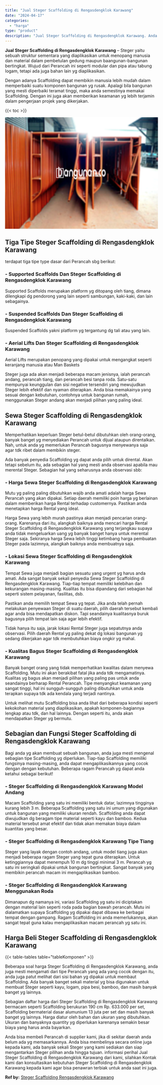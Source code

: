 ```yaml
---
title: "Jual Steger Scaffolding di Rengasdengklok Karawang"
date: "2024-04-17"
categories: 
  - "harga"
type: "product"
description: "Jual Steger Scaffolding di Rengasdengklok Karawang. Anda bisa membeli Perancah di supplier kami, jika di sekitar daerah anda belum ada yg memasarkannya. Anda..."
---
```


**Jual Steger Scaffolding di Rengasdengklok Karawang** – Steger yaitu sebuah struktur sementara yang diaplikasikan untuk menopang manusia dan material dalam pembetulan gedung maupun baangunan-bangunan bertingkat. Wujud dari Perancah ini seperti modular dan pipa atau tabung logam, tetapi ada juga bahan lain yg diaplikasikan.

Dengan adanya Scaffolding dapat membikin manusia lebih mudah dalam memperbaiki suatu komponen bangunan yg rusak. Apalagi bila bangunan yang mesti diperbaiki teramat tinggi, maka anda semestinya memakai Scaffolding. Dengan ini juga akan memberikan keamanan yg lebih terjamin dalam pengerjaan projek yang dikerjakan.

{{< toc >}}

![Jual Steger Scaffolding di Rengasdengklok Karawang](/images/sewa-scaffolding-steger-25.png)

## Tiga Tipe Steger Scaffolding di Rengasdengklok Karawang

terdapat tiga tipe type dasar dari Perancah sbg berikut:

### \- Supported Scaffolds Dan Steger Scaffolding di Rengasdengklok Karawang

Supported Scaffolds merupakan platform yg ditopang oleh tiang, dimana dilengkapi dg pendorong yang lain seperti sambungan, kaki-kaki, dan lain sebagainya.

### \- Suspended Scaffolds Dan Steger Scaffolding di Rengasdengklok Karawang

Suspended Scaffolds yakni platform yg tergantung dg tali atau yang lain.

### \- Aerial Lifts Dan Steger Scaffolding di Rengasdengklok Karawang

Aerial Lifts merupakan penopang yang dipakai untuk mengangkat seperti keranjang manusia atau Man Baskets

Steger juga ada akan menjadi beberapa macam jenisnya, ialah perancah andang, perancah tiang, dan perancah besi tanpa roda. Satu-satu mempunyai keunggulan dan sisi negative tersendiri yang mewujudkan Steger lebih efektif dan nyaman diterapkan. Anda bisa memakainya yang sesuai dengan kebutuhan, contohnya untuk bangunan rumah, menggunakan Steger andang akan menjadi pilihan yang paling ideal.

## Sewa Steger Scaffolding di Rengasdengklok Karawang

Memperhatikan keperluan Steger betul-betul dibutuhkan oleh orang-orang, banyak banget yg menyediakan Perancah untuk dijual ataupun direntalkan. Nah, untuk anda yg memerlukan Perancah bagusnya menyewanya saja agar tdk ribet dalam membikin steger.

Ada banyak penyedia Scaffolding yg dapat anda pilih untuk dirental. Akan tetapi sebelum itu, ada sebagian hal yang mesti anda observasi apabila mau merental Steger. Sebagian hal yang seharusnya anda observasi sbb:

### \- Harga Sewa Steger Scaffolding di Rengasdengklok Karawang

Mutu yg paling paling dibutuhkan wajib anda amati adalah harga Sewa Perancah yang akan dipakai. Setiap daerah memiliki poin harga yg berlainan dalam memberikan harga Rental terhadap customernya. Pastikan anda menetapkan harga Rental yang ideal.

Harga Sewa yang lebih murah pastinya akan menjadi pencarian orang-orang. Karenanya dari itu, alangkah baiknya anda mencari harga Rental Steger Scaffolding di Rengasdengklok Karawang yang terjangkau supaya anda tidak mengeluarkan uang yg banyak banget hanya untuk merental Steger saja. Sekiranya harga Sewa lebih tinggi ketimbang harga pembuatan Steger pada lazimnya, alangkah baiknya anda membuatnya saja.

### \- Lokasi Sewa Steger Scaffolding di Rengasdengklok Karawang

Tempat Sewa juga menjadi bagian sesuatu yang urgent yg harus anda amati. Ada sangat banyak sekali penyedia Sewa Steger Scaffolding di Rengasdengklok Karawang. Tiap-tiap tempat memiliki kelebihan dan kekurangan masing-masing. Kualitas itu bisa dipandang dari sebagian hal seperti sistem pelayanan, fasilitas, dsb.

Pastikan anda memilih tempat Sewa yg tepat. Jika anda telah pernah melakukan penyewaan Steger di suatu daerah, pilih daerah tersebut kembali agar anda bisa mendapatkan diskon. Tapi seandainya kualitasnya buruk bagusnya pilih tempat lain saja agar lebih efektif.

Tidak hanya itu saja, jarak lokasi Rental Steger juga sepatutnya anda observasi. Pilih daerah Rental yg paling dekat dg lokasi bangunan yg sedang dikerjakan agar tdk membutuhkan biaya ongkir yg mahal.

### \- Kualitas Bagus Steger Scaffolding di Rengasdengklok Karawang

Banyak banget orang yang tidak memperhatikan kwalitas dalam menyewa Scaffolding. Mutu ini akan berakibat fatal jika anda tdk mengamatinya. Kualitas yg bagus akan menjadi pilihan yang paling pas untuk anda seandainya berharap Rental Perancah. Tipe menyangkut keamanan yang sangat tinggi, hal ini sungguh-sungguh paling dibutuhkan untuk anda terapkan supaya tdk ada kendala yang terjadi nantinya.

Untuk melihat mutu Scaffolding bisa anda lihat dari beberapa kondisi seperti kekokohan material yang diaplikasikan, apakah komponen-bagiannya lengkap atau tdk, dan hal lainnya. Dengan seperti itu, anda akan mendapatkan Steger yg bermutu.

## Sebagian dan Fungsi Steger Scaffolding di Rengasdengklok Karawang

Bagi anda yg akan membuat sebuah bangunan, anda juga mesti mengenal sebagian tipe Scaffolding yg diperlukan. Tiap-tiap Scaffolding memiliki fungsinya masing-masing, anda dapat mengaplikasikannya yang cocok dengan dengan kebutuhan. Beberapa ragam Perancah yg dapat anda ketahui sebagai berikut!

### \- Steger Scaffolding di Rengasdengklok Karawang Model Andang

Macam Scaffolding yang satu ini memiliki bentuk datar, lazimnya tingginya kurang lebih 3 m. Beberapa Scaffolding yang satu ini umum yang digunakan untuk bangunan yang memiliki ukuran rendah. Scaffolding anda dapat diwujudkan dg beragam tipe material seperti kayu dan bamboo. Kedua material tersebut amat efektif dan tidak akan memakan biaya dalam kuantitas yang besar.

### \- Steger Scaffolding di Rengasdengklok Karawang Tipe Tiang

Steger yang layak dengan contoh andang, untuk model tiang juga akan menjadi beberapa ragam Steger yang tepat guna diterapkan. Untuk ketinggiannya dapat menempuh 10 m dg tinggi minimal 3 m. Perancah yg satu ini seringkali dipakai untuk bangunan bertingkat. Sangat banyak yang membikin perancah macam ini mengaplikasikan bamboo.

### \- Steger Scaffolding di Rengasdengklok Karawang Menggunakan Roda

Dimanapun dg namanya ini, variasi Scaffolding yg satu ini diciptakan dengan material lain seperti roda pada bagian bawah perancah. Mutu ini dialamatkan supaya Scaffolding yg dipakai dapat dibawa ke berbagai tempat dengan gampang. Ragam Scaffolding ini anda memerlukannya, akan sangat tepat guna kalau mengaplikasikan macam perancah yg satu ini.

## Harga Beli Steger Scaffolding di Rengasdengklok Karawang

{{< table-tables table="tableKomponen" >}}

Beberapa soal harga Steger Scaffolding di Rengasdengklok Karawang, anda juga mesti mengamati dari tipe Perancah yang ada yang cocok dengan itu, anda juga patut melihat dari sisi bahan yg dipakai untuk membaut Scaffolding. Ada banyak banget sekali material yg bisa digunakan untuk membuat Steger seperti kayu, logam, pipa besi, bamboo, dan masih banyak banget yg lainnya.

Sebagian daftar harga dari Steger Scaffolding di Rengasdengklok Karawang bermacam seperti Scaffolding berukuran 190 cm Rp. 633.000 per set, Scaffolding bermaterial dasar alumunium 13 juta per set dan masih banyak banget yg lainnya. Harga diatur oleh bahan dan ukuran yang dibutuhkan. Ukuran dan banyaknya quantity yg diperlukan karenanya semakin besar biaya yang harus anda bayarkan.

Anda bisa membeli Perancah di supplier kami, jika di sekitar daerah anda belum ada yg memasarkannya. Anda bisa membelinya secara online juga kepada kami, ada banyak sekali Steger yang kami sediakan dan siap mengantarkan Steger pilihan anda hingga tujuan. informasi perihal Jual Steger Scaffolding di Rengasdengklok Karawang dari kami, silahkan Kontak kami dan konsultasikan kebutuhan Steger Scaffolding di Rengasdengklok Karawang kepada kami agar bisa penawran terbiak untuk anda saat ini juga.

**Ref by:** [Steger Scaffolding Rengasdengklok Karawang](https://id.wikipedia.org/wiki/Steger)
